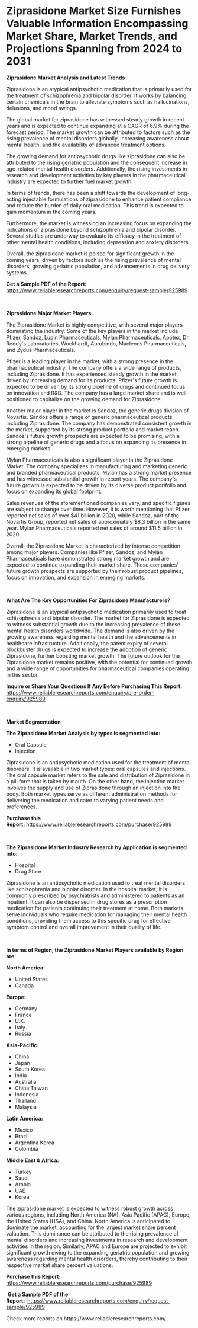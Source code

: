 <p><h1>Ziprasidone Market Size Furnishes Valuable Information Encompassing Market Share, Market Trends, and Projections Spanning from 2024 to 2031</h1></p><p><strong>Ziprasidone Market Analysis and Latest Trends</strong></p>
<p><p>Ziprasidone is an atypical antipsychotic medication that is primarily used for the treatment of schizophrenia and bipolar disorder. It works by balancing certain chemicals in the brain to alleviate symptoms such as hallucinations, delusions, and mood swings.</p><p>The global market for ziprasidone has witnessed steady growth in recent years and is expected to continue expanding at a CAGR of 6.9% during the forecast period. The market growth can be attributed to factors such as the rising prevalence of mental disorders globally, increasing awareness about mental health, and the availability of advanced treatment options.</p><p>The growing demand for antipsychotic drugs like ziprasidone can also be attributed to the rising geriatric population and the consequent increase in age-related mental health disorders. Additionally, the rising investments in research and development activities by key players in the pharmaceutical industry are expected to further fuel market growth.</p><p>In terms of trends, there has been a shift towards the development of long-acting injectable formulations of ziprasidone to enhance patient compliance and reduce the burden of daily oral medication. This trend is expected to gain momentum in the coming years.</p><p>Furthermore, the market is witnessing an increasing focus on expanding the indications of ziprasidone beyond schizophrenia and bipolar disorder. Several studies are underway to evaluate its efficacy in the treatment of other mental health conditions, including depression and anxiety disorders.</p><p>Overall, the ziprasidone market is poised for significant growth in the coming years, driven by factors such as the rising prevalence of mental disorders, growing geriatric population, and advancements in drug delivery systems.</p></p>
<p><strong>Get a Sample PDF of the Report:&nbsp;</strong> <a href="https://www.reliableresearchreports.com/enquiry/request-sample/925989">https://www.reliableresearchreports.com/enquiry/request-sample/925989</a></p>
<p>&nbsp;</p>
<p><strong>Ziprasidone Major Market Players</strong></p>
<p><p>The Ziprasidone Market is highly competitive, with several major players dominating the industry. Some of the key players in the market include Pfizer, Sandoz, Lupin Pharmaceuticals, Mylan Pharmaceuticals, Apotex, Dr. Reddy's Laboratories, Wockhardt, Aurobindo, Macleods Pharmaceuticals, and Zydus Pharmaceuticals. </p><p>Pfizer is a leading player in the market, with a strong presence in the pharmaceutical industry. The company offers a wide range of products, including Ziprasidone. It has experienced steady growth in the market, driven by increasing demand for its products. Pfizer's future growth is expected to be driven by its strong pipeline of drugs and continued focus on innovation and R&D. The company has a large market share and is well-positioned to capitalize on the growing demand for Ziprasidone.</p><p>Another major player in the market is Sandoz, the generic drugs division of Novartis. Sandoz offers a range of generic pharmaceutical products, including Ziprasidone. The company has demonstrated consistent growth in the market, supported by its strong product portfolio and market reach. Sandoz's future growth prospects are expected to be promising, with a strong pipeline of generic drugs and a focus on expanding its presence in emerging markets.</p><p>Mylan Pharmaceuticals is also a significant player in the Ziprasidone Market. The company specializes in manufacturing and marketing generic and branded pharmaceutical products. Mylan has a strong market presence and has witnessed substantial growth in recent years. The company's future growth is expected to be driven by its diverse product portfolio and focus on expanding its global footprint.</p><p>Sales revenues of the aforementioned companies vary, and specific figures are subject to change over time. However, it is worth mentioning that Pfizer reported net sales of over $41 billion in 2020, while Sandoz, part of the Novartis Group, reported net sales of approximately $8.3 billion in the same year. Mylan Pharmaceuticals reported net sales of around $11.5 billion in 2020.</p><p>Overall, the Ziprasidone Market is characterized by intense competition among major players. Companies like Pfizer, Sandoz, and Mylan Pharmaceuticals have demonstrated strong market growth and are expected to continue expanding their market share. These companies' future growth prospects are supported by their robust product pipelines, focus on innovation, and expansion in emerging markets.</p></p>
<p>&nbsp;</p>
<p><strong>What Are The Key Opportunities For Ziprasidone Manufacturers?</strong></p>
<p><p>Ziprasidone is an atypical antipsychotic medication primarily used to treat schizophrenia and bipolar disorder. The market for Ziprasidone is expected to witness substantial growth due to the increasing prevalence of these mental health disorders worldwide. The demand is also driven by the growing awareness regarding mental health and the advancements in healthcare infrastructure. Additionally, the patent expiry of several blockbuster drugs is expected to increase the adoption of generic Ziprasidone, further boosting market growth. The future outlook for the Ziprasidone market remains positive, with the potential for continued growth and a wide range of opportunities for pharmaceutical companies operating in this sector.</p></p>
<p><strong>Inquire or Share Your Questions If Any Before Purchasing This Report:</strong> <a href="https://www.reliableresearchreports.com/enquiry/pre-order-enquiry/925989">https://www.reliableresearchreports.com/enquiry/pre-order-enquiry/925989</a></p>
<p>&nbsp;</p>
<p><strong>Market Segmentation</strong></p>
<p><strong>The Ziprasidone Market Analysis by types is segmented into:</strong></p>
<p><ul><li>Oral Capsule</li><li>Injection</li></ul></p>
<p><p>Ziprasidone is an antipsychotic medication used for the treatment of mental disorders. It is available in two market types: oral capsules and injections. The oral capsule market refers to the sale and distribution of Ziprasidone in a pill form that is taken by mouth. On the other hand, the injection market involves the supply and use of Ziprasidone through an injection into the body. Both market types serve as different administration methods for delivering the medication and cater to varying patient needs and preferences.</p></p>
<p><strong>Purchase this Report:&nbsp;</strong><a href="https://www.reliableresearchreports.com/purchase/925989">https://www.reliableresearchreports.com/purchase/925989</a></p>
<p>&nbsp;</p>
<p><strong>The Ziprasidone Market Industry Research by Application is segmented into:</strong></p>
<p><ul><li>Hospital</li><li>Drug Store</li></ul></p>
<p><p>Ziprasidone is an antipsychotic medication used to treat mental disorders like schizophrenia and bipolar disorder. In the hospital market, it is commonly prescribed by psychiatrists and administered to patients as an inpatient. It can also be dispensed in drug stores as a prescription medication for patients continuing their treatment at home. Both markets serve individuals who require medication for managing their mental health conditions, providing them access to this specific drug for effective symptom control and overall improvement in their quality of life.</p></p>
<p>&nbsp;</p>
<p><strong>In terms of Region, the Ziprasidone Market Players available by Region are:</strong></p>
<p>
    <p> <strong> North America: </strong>
        <ul>
            <li>United States</li>
            <li>Canada</li>
        </ul>
        </p> 
    <p> <strong> Europe: </strong>
        <ul>
            <li>Germany</li>
            <li>France</li>
            <li>U.K.</li>
            <li>Italy</li>
            <li>Russia</li>
        </ul>
        </p> 
    <p> <strong> Asia-Pacific: </strong>
        <ul>
            <li>China</li>
            <li>Japan</li>
            <li>South Korea</li>
            <li>India</li>
            <li>Australia</li>
            <li>China Taiwan</li>
            <li>Indonesia</li>
            <li>Thailand</li>
            <li>Malaysia</li>
        </ul>
        </p> 
    <p> <strong> Latin America: </strong>
        <ul>
            <li>Mexico</li>
            <li>Brazil</li>
            <li>Argentina Korea</li>
            <li>Colombia</li>
        </ul>
        </p> 
    <p> <strong> Middle East & Africa: </strong>
        <ul>
            <li>Turkey</li>
            <li>Saudi</li>
            <li>Arabia</li>
            <li>UAE</li>
            <li>Korea</li>
        </ul>
    </p>
    </p>
<p><p>The ziprasidone market is expected to witness robust growth across various regions, including North America (NA), Asia Pacific (APAC), Europe, the United States (USA), and China. North America is anticipated to dominate the market, accounting for the largest market share percent valuation. This dominance can be attributed to the rising prevalence of mental disorders and increasing investments in research and development activities in the region. Similarly, APAC and Europe are projected to exhibit significant growth owing to the expanding geriatric population and growing awareness regarding mental health disorders, thereby contributing to their respective market share percent valuations.</p></p>
<p><strong>Purchase this Report: </strong><a href="https://www.reliableresearchreports.com/purchase/925989">https://www.reliableresearchreports.com/purchase/925989</a></p>
<p>&nbsp;<strong>Get a Sample PDF of the Report:&nbsp;&nbsp;</strong><a href="https://www.reliableresearchreports.com/enquiry/request-sample/925989">https://www.reliableresearchreports.com/enquiry/request-sample/925989</a></p>
<p><strong></strong></p>
<p>Check more reports on https://www.reliableresearchreports.com/</p>